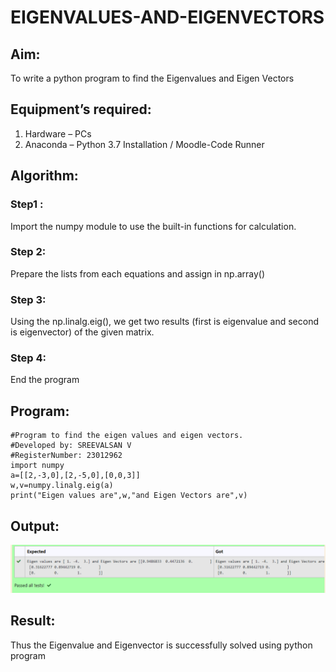 # EIGENVALUES-AND-EIGENVECTORS
## Aim:
To write a python program to find the Eigenvalues and Eigen Vectors
## Equipment’s required:
1. 	Hardware – PCs
2. 	Anaconda – Python 3.7 Installation / Moodle-Code Runner
## Algorithm:
### Step1 : 
Import the numpy module to use the built-in functions for calculation.
### Step 2: 
Prepare the lists from each equations and assign in np.array()
### Step 3: 
Using the np.linalg.eig(),  we get two results (first is eigenvalue and second is eigenvector) of the given matrix.
### Step 4: 
End the program

## Program:
```
#Program to find the eigen values and eigen vectors.
#Developed by: SREEVALSAN V
#RegisterNumber: 23012962
import numpy
a=[[2,-3,0],[2,-5,0],[0,0,3]]
w,v=numpy.linalg.eig(a)
print("Eigen values are",w,"and Eigen Vectors are",v)
```

## Output:

![Alt text](image.png)

## Result:
Thus the Eigenvalue and Eigenvector is successfully solved using python program
